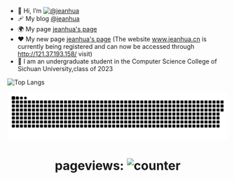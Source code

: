 - 👋 Hi, I’m [![@jeanhua](https://img.shields.io/badge/@jeanhua-8A2BE2)](https://github.com/jeanhua)
- 🩹 My blog [@jeanhua](https://www.cnblogs.com/jeanhua)
- 🌍 My page [jeanhua's page](https://jeanhua.github.io/home_page.github.io/)
- ❤️ My new page [jeanhua's page](www.jeanhua.cn) (The website www.jeanhua.cn is currently being registered and can now be accessed through http://121.37.193.158/ visit)
- 🏫 I am an undergraduate student in the Computer Science College of Sichuan University,class of 2023

![Top Langs](https://github-readme-stats.vercel.app/api/top-langs/?username=jeanhua&theme=radical&bg_color=30,e96443,904e95&title_color=fff&text_color=fff)

<p align="center">
 <img width="1000" src="assets/github-snake.svg" alt="snake"/>
</p>

<div align="center">

 # pageviews:  ![counter](https://counter.seku.su/cmoe?name=jeanhua&theme=mbs)

</div>